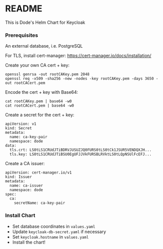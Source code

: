 # README #

This is Dode's Helm Chart for Keycloak

### Prerequisites ###

An external database, i.e. PostgreSQL

For TLS, install cert-manager: https://cert-manager.io/docs/installation/  

Create your own CA cert + key:  

    openssl genrsa -out rootCAKey.pem 2048
    openssl req -x509 -sha256 -new -nodes -key rootCAKey.pem -days 3650 -out rootCACert.pem

Encode the cert + key with Base64:  

    cat rootCAKey.pem | base64 -w0
    cat rootCACert.pem | base64 -w0

Create a secret for the cert + key:

    apiVersion: v1
    kind: Secret
    metadata:
      name: ca-key-pair
      namespace: dode
    data:
      tls.crt: LS0tLS1CRUdJTiBDRVJUSUZJQ0FURS0tLS0tCk1JSUR5VENDQXJH...
      tls.key: LS0tLS1CRUdJTiBSU0EgUFJJVkFURSBLRVktLS0tLQpNSUlFcEFJ...

Create a CA issuer:

    apiVersion: cert-manager.io/v1
    kind: Issuer
    metadata:
      name: ca-issuer
      namespace: dode
    spec:
      ca:
        secretName: ca-key-pair

### Install Chart ###

* Set database coordinates in `values.yaml`
* Update `keycloak-db-secret.yaml` if necessary
* Set `keycloak.hostname` in `values.yaml`
* Install the chart!